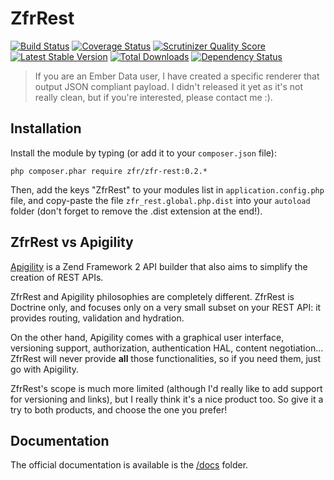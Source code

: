 ZfrRest
=======

[![Build Status](https://travis-ci.org/zf-fr/zfr-rest.png?branch=master)](https://travis-ci.org/zf-fr/zfr-rest)
[![Coverage Status](https://coveralls.io/repos/zf-fr/zfr-rest/badge.png?branch=master)](https://coveralls.io/r/zf-fr/zfr-rest?branch=master)
[![Scrutinizer Quality Score](https://scrutinizer-ci.com/g/zf-fr/zfr-rest/badges/quality-score.png?s=78ed408c927e01cb27ab7f3cc04349a770132550)](https://scrutinizer-ci.com/g/zf-fr/zfr-rest/)
[![Latest Stable Version](https://poser.pugx.org/zfr/zfr-rest/v/stable.png)](https://packagist.org/packages/zfr/zfr-rest)
[![Total Downloads](https://poser.pugx.org/zfr/zfr-rest/downloads.png)](https://packagist.org/packages/zfr/zfr-rest)
[![Dependency Status](https://www.versioneye.com/package/php--zfr--zfr-rest/badge.png)](https://www.versioneye.com/package/php--zfr--zfr-rest)

> If you are an Ember Data user, I have created a specific renderer that output JSON compliant payload. I didn't
released it yet as it's not really clean, but if you're interested, please contact me :).

## Installation

Install the module by typing (or add it to your `composer.json` file):

`php composer.phar require zfr/zfr-rest:0.2.*`

Then, add the keys "ZfrRest" to your modules list in `application.config.php` file, and copy-paste the file
`zfr_rest.global.php.dist` into your `autoload` folder (don't forget to remove the .dist extension at the end!).

## ZfrRest vs Apigility

[Apigility](http://www.apigility.org) is a Zend Framework 2 API builder that also aims to simplify the creation of
REST APIs.

ZfrRest and Apigility philosophies are completely different. ZfrRest is Doctrine only, and focuses only on a very
small subset on your REST API: it provides routing, validation and hydration.

On the other hand, Apigility comes with a graphical user interface, versioning support, authorization, authentication
HAL, content negotiation... ZfrRest will never provide **all** those functionalities, so if you need them, just go
with Apigility.

ZfrRest's scope is much more limited (although I'd really like to add support for versioning and links), but I
really think it's a nice product too. So give it a try to both products, and choose the one you prefer!

## Documentation

The official documentation is available is the [/docs](/docs) folder.
